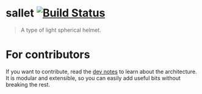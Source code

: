 # sallet [![Build Status](https://travis-ci.org/Fuco1/sallet.svg?branch=master)](https://travis-ci.org/Fuco1/sallet)

> A type of light spherical helmet.

# For contributors

If you want to contribute, read the [dev notes](https://github.com/Fuco1/sallet/blob/master/dev-notes.org) to learn about the architecture.  It is modular and extensible, so you can easily add useful bits without breaking the rest.
